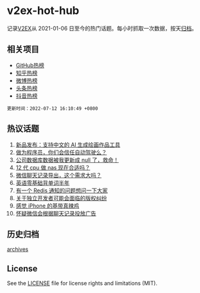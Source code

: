 # v2ex-hot-hub

 记录[V2EX](https://www.v2ex.com/)从 2021-01-06 日至今的热门话题。每小时抓取一次数据，按天[归档](archives)。
 
 ## 相关项目

- [GitHub热榜](https://github.com/lonnyzhang423/github-hot-hub)
- [知乎热榜](https://github.com/lonnyzhang423/zhihu-hot-hub)
- [微博热榜](https://github.com/lonnyzhang423/weibo-hot-hub)
- [头条热榜](https://github.com/lonnyzhang423/toutiao-hot-hub)
- [抖音热榜](https://github.com/lonnyzhang423/douyin-hot-hub)


 `更新时间：2022-07-12 16:10:49 +0800`

## 热议话题

1. [新品发布：支持中文的 AI 生成绘画作品工具](https://www.v2ex.com/t/865457)
1. [做为程序员，你们会信任自动驾驶么？](https://www.v2ex.com/t/865624)
1. [公司数据库数据被我更新成 null 了，救命！](https://www.v2ex.com/t/865464)
1. [12 代 cpu 做 nas 现在合适吗？](https://www.v2ex.com/t/865467)
1. [微信聊天记录导出，这个需求大吗？](https://www.v2ex.com/t/865510)
1. [英语零基础背单词半年](https://www.v2ex.com/t/865606)
1. [有一个 Redis 通知的问题想问一下大家](https://www.v2ex.com/t/865511)
1. [关于独立开发者可能会面临的版权纠纷](https://www.v2ex.com/t/865564)
1. [感觉 iPhone 的基带真辣鸡](https://www.v2ex.com/t/865573)
1. [怀疑微信会根据聊天记录投放广告](https://www.v2ex.com/t/865581)

## 历史归档

[archives](archives)

## License

See the [LICENSE](LICENSE) file for license rights and limitations (MIT).
